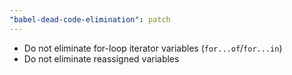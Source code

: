 ```yaml
---
"babel-dead-code-elimination": patch
---
```


- Do not eliminate for-loop iterator variables (`for...of`/`for...in`)
- Do not eliminate reassigned variables
